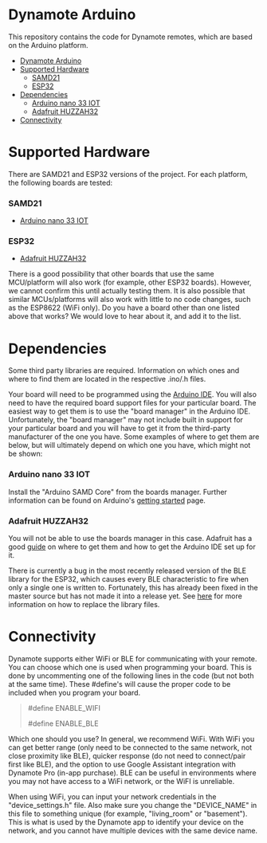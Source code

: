 # Dynamote Arduino

This repository contains the code for Dynamote remotes, which are based on the Arduino platform.

- [Dynamote Arduino](#dynamote-arduino)
- [Supported Hardware](#supported-hardware)
    - [SAMD21](#samd21)
    - [ESP32](#esp32)
- [Dependencies](#dependencies)
    - [Arduino nano 33 IOT](#arduino-nano-33-iot)
    - [Adafruit HUZZAH32](#adafruit-huzzah32)
- [Connectivity](#connectivity)

# Supported Hardware

There are SAMD21 and ESP32 versions of the project. For each platform, the following boards are tested:

### SAMD21
- [Arduino nano 33 IOT](https://store.arduino.cc/usa/nano-33-iot)

### ESP32
- [Adafruit HUZZAH32](https://www.adafruit.com/product/3405)

There is a good possibility that other boards that use the same MCU/platform will also work (for example, other ESP32 boards). However, we cannot confirm this until actually testing them. It is also possible that similar MCUs/platforms will also work with little to no code changes, such as the ESP8622 (WiFi only). Do you have a board other than one listed above that works? We would love to hear about it, and add it to the list.

# Dependencies

Some third party libraries are required. Information on which ones and where to find them are located in the respective .ino/.h files.

Your board will need to be programmed using the [Arduino IDE](https://www.arduino.cc/en/software). You will also need to have the required board support files for your particular board. The easiest way to get them is to use the "board manager" in the Arduino IDE. Unfortunately, the "board manager" may not include built in support for your particular board and you will have to get it from the third-party manufacturer of the one you have. Some examples of where to get them are below, but will ultimately depend on which one you have, which might not be shown:

### Arduino nano 33 IOT

Install the "Arduino SAMD Core" from the boards manager. Further information can be found on Arduino's [getting started](https://www.arduino.cc/en/Guide/NANO33IoT) page.

### Adafruit HUZZAH32

You will not be able to use the boards manager in this case. Adafruit has a good [guide](https://learn.adafruit.com/adafruit-huzzah32-esp32-feather/using-with-arduino-ide) on where to get them and how to get the Arduino IDE set up for it.

There is currently a bug in the most recently released version of the BLE library for the ESP32, which causes every BLE characteristic to fire when only a single one is written to. Fortunately, this has already been fixed in the master source but has not made it into a release yet. See [here](https://github.com/nkolban/esp32-snippets/blob/master/cpp_utils/ArduinoBLE.md#replacing-the-version-that-comes-with-arduino-esp32) for more information on how to replace the library files.

# Connectivity

Dynamote supports either WiFi or BLE for communicating with your remote. You can choose which one is used when programming your board. This is done by uncommenting one of the following lines in the code (but not both at the same time). These #define's will cause the proper code to be included when you program your board.

> #define ENABLE_WIFI
>
> #define ENABLE_BLE

Which one should you use? In general, we recommend WiFi. With WiFi you can get better range (only need to be connected to the same network, not close proximity like BLE), quicker response (do not need to connect/pair first like BLE), and the option to use Google Assistant integration with Dynamote Pro (in-app purchase). BLE can be useful in environments where you may not have access to a WiFi network, or the WiFI is unreliable.

When using WiFi, you can input your network credentials in the "device_settings.h" file. Also make sure you change the "DEVICE_NAME" in this file to something unique (for example, "living_room" or "basement"). This is what is used by the Dynamote app to identify your device on the network, and you cannot have multiple devices with the same device name.